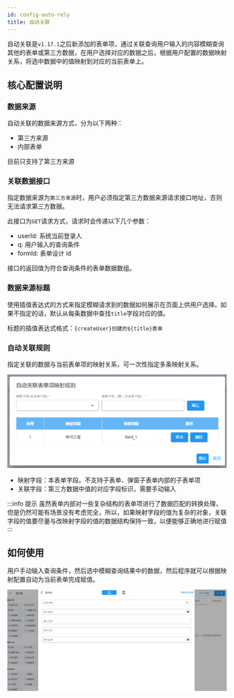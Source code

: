 ```yaml
---
id: config-auto-rely
title: 自动关联
---
```


自动关联是`v1.17.1`之后新添加的表单项，通过关联查询用户输入的内容模糊查询其他的表单或第三方数据，在用户选择对应的数据之后，根据用户配置的数据映射关系，将选中数据中的值映射到对应的当前表单上。

## 核心配置说明

### 数据来源

自动关联的数据来源方式，分为以下两种：

- 第三方来源
- 内部表单

目前只支持了第三方来源

### 关联数据接口

指定数据来源为`第三方来源`时，用户必须指定第三方数据来源请求接口地址，否则无法请求第三方数据。

此接口为`GET`请求方式，请求时会传递以下几个参数：

- userId: 系统当前登录人
- q: 用户输入的查询条件
- formId: 表单设计 id

接口的返回值为符合查询条件的表单数据数组。

### 数据来源标题

使用插值表达式的方式来指定模糊请求到的数据如何展示在页面上供用户选择。如果不指定的话，默认从每条数据中查找`title`字段对应的值。

标题的插值表达式格式：`{createUser}创建的${title}表单`

### 自动关联规则

指定关联的数据与当前表单项的映射关系，可一次性指定多条映射关系。

![](./assets/auto-rely-config.png)

- 映射字段：本表单字段。不支持子表单、弹窗子表单内部的子表单项
- 关联字段：第三方数据中值的对应字段标识，需要手动输入

:::info 提示
虽然表单内部对一些复杂结构的表单项进行了数据匹配的转换处理，但是仍然可能有场景没有考虑完全，所以，如果映射字段的值为复杂的对象，关联字段的值要尽量与改映射字段的值的数据结构保持一致，以便能够正确地进行赋值
:::

## 如何使用

用户手动输入查询条件，然后选中模糊查询结果中的数据，然后程序就可以根据映射配置自动为当前表单完成赋值。

![](./assets/auto-rely.gif)
